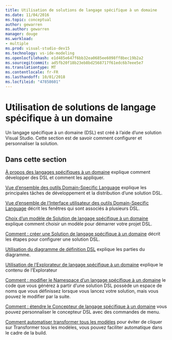```yaml
---
title: Utilisation de solutions de langage spécifique à un domaine
ms.date: 11/04/2016
ms.topic: conceptual
author: gewarren
ms.author: gewarren
manager: douge
ms.workload:
- multiple
ms.prod: visual-studio-dev15
ms.technology: vs-ide-modeling
ms.openlocfilehash: e1d485e647f6bb32ea0685ee6098ff8bec19b2a2
ms.sourcegitcommit: ad5fb20f18b23eb8bd2568717f61edc6b7eee5e7
ms.translationtype: MT
ms.contentlocale: fr-FR
ms.lasthandoff: 10/01/2018
ms.locfileid: "47858601"
---
```

# <a name="working-with-domain-specific-language-solutions"></a>Utilisation de solutions de langage spécifique à un domaine
Un langage spécifique à un domaine (DSL) est créé à l’aide d’une solution Visual Studio. Cette section est de savoir comment configurer et personnaliser la solution.

## <a name="in-this-section"></a>Dans cette section
 [À propos des langages spécifiques à un domaine](../modeling/about-domain-specific-languages.md) explique comment développer des DSL et comment les appliquer.

 [Vue d’ensemble des outils Domain-Specific Language](../modeling/overview-of-domain-specific-language-tools.md) explique les principales tâches de développement et la distribution d’une solution DSL.

 [Vue d’ensemble de l’Interface utilisateur des outils Domain-Specific Language](../modeling/overview-of-the-domain-specific-language-tools-user-interface.md) décrit les fenêtres qui sont associés à plusieurs DSL.

 [Choix d’un modèle de Solution de langage spécifique à un domaine](../modeling/choosing-a-domain-specific-language-solution-template.md) explique comment choisir un modèle pour démarrer votre projet DSL.

 [Comment : créer une Solution de langage spécifique à un domaine](../modeling/how-to-create-a-domain-specific-language-solution.md) décrit les étapes pour configurer une solution DSL.

 [Utilisation du diagramme de définition DSL](../modeling/working-with-the-dsl-definition-diagram.md) explique les parties du diagramme.

 [Utilisation de l’Explorateur de langage spécifique à un domaine](../modeling/working-with-the-domain-specific-language-explorer.md) explique le contenu de l’Explorateur

 [Comment : modifier le Namespace d’un langage spécifique à un domaine](../modeling/how-to-change-the-namespace-of-a-domain-specific-language.md) le code que vous générez à partir d’une solution DSL possède un espace de noms que vous définissez lorsque vous lancez votre solution, mais vous pouvez le modifier par la suite.

 [Comment : étendre le Concepteur de langage spécifique à un domaine](../modeling/how-to-extend-the-domain-specific-language-designer.md) vous pouvez personnaliser le concepteur DSL avec des commandes de menu.

 [Comment automatiser transformer tous les modèles](http://msdn.microsoft.com/b63cfe20-fe5e-47cc-9506-59b29bca768a) pour éviter de cliquer sur Transformer tous les modèles, vous pouvez faciliter automatique dans le cadre de la build.